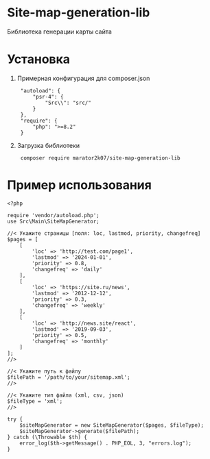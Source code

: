 # Site-map-generation-lib
Библиотека генерации карты сайта 
# Установка 
1) Примерная конфигурация для composer.json

        "autoload": {
            "psr-4": {
                "Src\\": "src/"
            }
        },
        "require": {
            "php": ">=8.2"
        }
2) Загрузка библиотеки

        composer require marator2k07/site-map-generation-lib
# Пример использования
    <?php
    
    require 'vendor/autoload.php';
    use Src\Main\SiteMapGenerator;
    
    //< Укажите страницы [поля: loc, lastmod, priority, changefreq]
    $pages = [
        [
            'loc' => 'http://test.com/page1',
            'lastmod' => '2024-01-01',
            'priority' => 0.8,
            'changefreq' => 'daily'        
        ],
        [
            'loc' => 'https://site.ru/news',
            'lastmod' => '2012-12-12',        
            'priority' => 0.3,
            'changefreq' => 'weekly'
        ],
        [
            'loc' => 'http://news.site/react',
            'lastmod' => '2019-09-03',        
            'priority' => 0.5,
            'changefreq' => 'monthly'
        ]
    ];
    //>
    
    //< Укажите путь к файлу
    $filePath = '/path/to/your/sitemap.xml'; 
    //>
    
    //< Укажите тип файла (xml, csv, json)
    $fileType = 'xml'; 
    //>
    
    try {
        $siteMapGenerator = new SiteMapGenerator($pages, $fileType);
        $siteMapGenerator->generate($filePath);
    } catch (\Throwable $th) {
        error_log($th->getMessage() . PHP_EOL, 3, "errors.log");
    }
